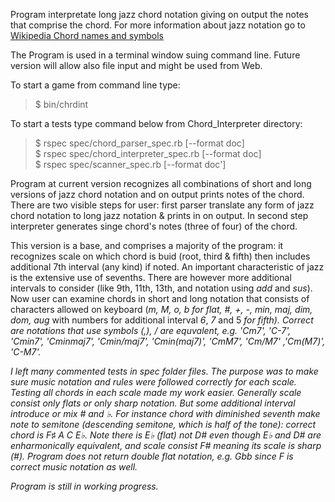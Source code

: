 Program interpretate long jazz chord notation giving on output the notes that comprise the chord.
For more information about jazz notation go to <a href = 'http://en.wikipedia.org/wiki/Chord_names_and_symbols_(popular_music)#Rules_to_decode_chord_names_and_symbols'> Wikipedia Chord names and symbols </a>

The Program is used in a terminal window suing command line. Future version will allow also file input and might be used from Web.

To start a game from command line type:
>$ bin/chrdint

To start a tests type command below from Chord_Interpreter directory:
>   $ rspec spec/chord_parser_spec.rb [--format doc]  
    $ rspec spec/chord_interpreter_spec.rb [--format doc]  
    $ rspec spec/scanner_spec.rb [--format doc']

Program at current version recognizes all combinations of short and long versions of jazz chord notation and on output prints notes of the chord. There are two visible steps for user: first parser translate any form of jazz chord notation to long jazz notation & prints in on output. In second step interpreter generates singe chord's notes (three of four) of the chord.  

This version is a base, and comprises a majority of the program: it recognizes scale on which chord is buid (root, third & fifth) then includes additional 7th interval (any kind) if noted. An important characteristic of jazz is the extensive use of sevenths. There are however more additional intervals to consider (like 9th, 11th, 13th, and notation using <I>add</I> and <I>sus</I>). Now user can examine chords in short and long notation that  consists of characters allowed on keyboard (<I>m, M, o, b for flat, #, +, -, min, maj, dim, dom, aug</I> with numbers for additional interval <I>6</I>, <I>7</I> and </I>5<I> for fifth). Correct are notations that use symbols (,), / are equvalent, e.g. 'Cm7', 'C-7', 'Cmin7', 'Cminmaj7', 'Cmin/maj7', 'Cmin(maj7)', 'CmM7', 'Cm/M7' ,'Cm(M7)', 'C-M7'. 

I left many commented tests in spec folder files. The purpose was to make sure music notation and rules were followed correctly for each scale. Testing all chords in each scale made my work easier. Generally scale consist only flats or only sharp notation. But some additional interval introduce or mix # and ♭. For instance chord with diminished seventh make note to semitone (descending semitone, which is half of the tone): correct chord is F♯	A	C	E♭. Note there is E♭ (flat) not D# even though E♭ and D# are enharmonically equivalent, and scale consist F# meaning its scale is sharp (#). Program does not return double flat notation, e.g. Gbb since F is correct music notation as well.

Program is still in working progress.